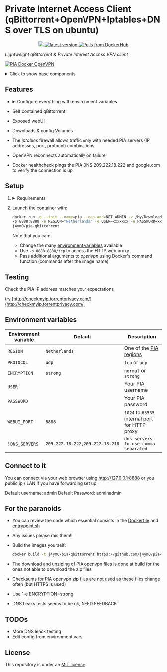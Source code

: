 # Private Internet Access Client (qBittorrent+OpenVPN+Iptables+DNS over TLS on ubuntu)

<p align="center">
  <a href="https://hub.docker.com/r/j4ym0/pia-qbittorrent">
    <img src="https://images.microbadger.com/badges/image/j4ym0/pia-qbittorrent.svg">
  </a>
  <a href="https://github.com/j4ym0/pia-qbittorrent/releases">
    <img alt="latest version" src="https://img.shields.io/github/v/tag/j4ym0/pia-qbittorrent-docker.svg" />
  </a>
  <a href="https://hub.docker.com/r/j4ym0/pia-qbittorrent">
    <img alt="Pulls from DockerHub" src="https://img.shields.io/docker/pulls/j4ym0/pia-qbittorrent.svg?style=flat-square" />
  </a>
</p>


*Lightweight qBittorrent & Private Internet Access VPN client*

[![PIA Docker OpenVPN](https://github.com/j4ym0/pia-qbittorrent-docker/raw/master/readme/title.png)](https://hub.docker.com/r/qmcgaw/private-internet-access/)



<details><summary>Click to show base components</summary><p>

- [Ubuntu 18.04](https://ubuntu.com) for a base image
- [Alpine 3.12.0](https://alpinelinux.org/) for a base image
- [OpenVPN 2.4.4](https://packages.ubuntu.com/bionic/openvpn) to tunnel to PIA servers
- [IPtables 1.6.1](https://packages.ubuntu.com/bionic/iptables) enforces the container to communicate only through the VPN or with other containers in its virtual network (acts as a killswitch)

</p></details>

## Features

- <details><summary>Configure everything with environment variables</summary><p>

    - [Destination region](https://www.privateinternetaccess.com/pages/network)
    - Internet protocol
    - Level of encryption
    - PIA Username and password
    - DNS Servers

    </p></details>
- Self contained qBittorrent
- Exposed webUI
- Downloads & config Volumes
- The *iptables* firewall allows traffic only with needed PIA servers (IP addresses, port, protocol) combinations
- OpenVPN reconnects automatically on failure
- Docker healthcheck pings the PIA DNS 209.222.18.222 and google.com to verify the connection is up


## Setup

1. <details><summary>Requirements</summary><p>

    - A Private Internet Access **username** and **password** - [Sign up referral link](http://www.privateinternetaccess.com/pages/buy-a-vpn/1218buyavpn?invite=U2FsdGVkX1-Ki-3bKiIknvTQB1F-2Tz79e8QkNeh5Zc%2CbPOXkZjc102Clh5ih5-Pa_TYyTU)
    - External firewall requirements, if you have one
        - Allow outbound TCP 853 to 1.1.1.1 to allow Unbound to resolve the PIA domain name at start. You can then block it once the container is started.
        - For UDP strong encryption, allow outbound UDP 1197
        - For UDP normal encryption, allow outbound UDP 1198
        - For TCP strong encryption, allow outbound TCP 501
        - For TCP normal encryption, allow outbound TCP 502
        - For the built-in web HTTP proxy, allow inbound TCP 8888
    - Docker API 1.25 to support `init`

    </p></details>

1. Launch the container with:

    ```bash
    docker run -d --init --name=pia --cap-add=NET_ADMIN -v /My/Downloads/Folder/:/downloads \
    -p 8888:8888 -e REGION="Netherlands" -e USER=xxxxxxx -e PASSWORD=xxxxxxxx \
    j4ym0/pia-qbittorrent
    ```

    Note that you can:
    - Change the many [environment variables](#environment-variables) available
    - Use `-p 8888:8888/tcp` to access the HTTP web proxy 
    - Pass additional arguments to *openvpn* using Docker's command function (commands after the image name)

## Testing

Check the PIA IP address matches your expectations

try [http://checkmyip.torrentprivacy.com/](http://checkmyip.torrentprivacy.com/)

## Environment variables

| Environment variable | Default | Description |
| --- | --- | --- |
| `REGION` | `Netherlands` | One of the [PIA regions](https://www.privateinternetaccess.com/pages/network/) |
| `PROTOCOL` | `udp` | `tcp` or `udp` |
| `ENCRYPTION` | `strong` | `normal` or `strong` |
| `USER` | | Your PIA username |
| `PASSWORD` | | Your PIA password |
| `WEBUI_PORT` | `8888` | `1024` to `65535` internal port for HTTP proxy |
! `DNS_SERVERS` | `209.222.18.222,209.222.18.218` | `dns servers to use comma separated`

## Connect to it

You can connect via your web browser using http://127.0.0.1:8888 or you public ip / LAN if you have forwarding set up

Default username: admin
Default Password: adminadmin

## For the paranoids

- You can review the code which essential consists in the [Dockerfile](https://github.com/j4ym0/pia-qbittorrent-docker/blob/master/Dockerfile) and [entrypoint.sh](https://github.com/j4ym0/pia-qbittorrent-docker/blob/master/entrypoint.sh)
- Any issues please rais them!!
- Build the images yourself:

    ```bash
    docker build -t j4ym0/pia-qbittorrent https://github.com/j4ym0/pia-qbittorrent-docker.git
    ```

- The download and unziping of PIA openvpn files is done at build for the ones not able to download the zip files
- Checksums for PIA openvpn zip files are not used as these files change often (but HTTPS is used)
- Use `-e ENCRYPTION=strong
- DNS Leaks tests seems to be ok, NEED FEEDBACK

## TODOs

- More DNS leack testing
- Edit config from environment vars

## License

This repository is under an [MIT license](https://github.com/j4ym0/pia-qbittorrent-docker/master/license)

